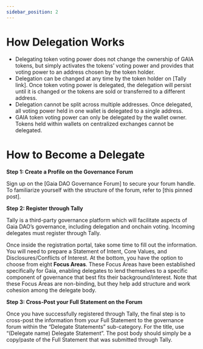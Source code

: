 ```yaml
---
sidebar_position: 2
---
```


# How Delegation Works

* Delegating token voting power does not change the ownership of GAIA tokens, but simply activates the tokens’ voting power and provides that voting power to an address chosen by the token holder.
* Delegation can be changed at any time by the token holder on [Tally link]. Once token voting power is delegated, the delegation will persist until it is changed or the tokens are sold or transferred to a different address.
* Delegation cannot be split across multiple addresses. Once delegated, all voting power held in one wallet is delegated to a single address.
* GAIA token voting power can only be delegated by the wallet owner. Tokens held within wallets on centralized exchanges cannot be delegated.

# How to Become a Delegate

**Step 1: Create a Profile on the Governance Forum**

Sign up on the [Gaia DAO Governance Forum] to secure your forum handle. To familiarize yourself with the structure of the forum, refer to [this pinned post]. 

**Step 2: Register through Tally**

Tally is a third-party governance platform which will facilitate aspects of Gaia DAO’s governance, including delegation and onchain voting. Incoming delegates must register through Tally. 

Once inside the registration portal, take some time to fill out the information. You will need to prepare a Statement of Intent, Core Values, and Disclosures/Conflicts of Interest. At the bottom, you have the option to choose from eight **Focus Areas**. These Focus Areas have been established specifically for Gaia, enabling delegates to lend themselves to a specific component of governance that best fits their background/interest. Note that these Focus Areas are non-binding, but they help add structure and work cohesion among the delegate body.

**Step 3: Cross-Post your Full Statement on the Forum**

Once you have successfully registered through Tally, the final step is to cross-post the information from your Full Statement to the governance forum within the “Delegate Statements” sub-category. For the title, use “(Delegate name) Delegate Statement”. The post body should simply be a copy/paste of the Full Statement that was submitted through Tally.
